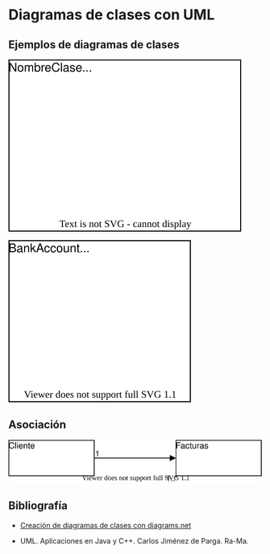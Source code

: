 # Diagramas de clases con UML

## Ejemplos de diagramas de clases

![Alt](diagramas/diag01.drawio.svg)

![Alt](diagramas/diag_BankAccount.drawio.svg)

## Asociación

![Alt](diagramas/asociacion1.drawio.svg)

## Bibliografía

- [Creación de diagramas de clases con diagrams.net](https://www.diagrams.net/blog/uml-class-diagrams)

- UML. Aplicaciones en Java y C++. Carlos Jiménez de Parga. Ra-Ma.